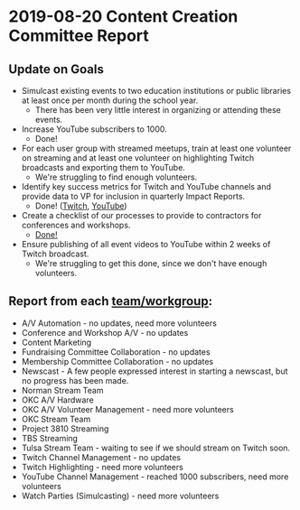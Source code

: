 # 2019-08-20 Content Creation Committee Report

## Update on Goals
* Simulcast existing events to two education institutions or public libraries at least once per month during the school year.
  * There has been very little interest in organizing or attending these events.
* Increase YouTube subscribers to 1000.
  * Done!
* For each user group with streamed meetups, train at least one volunteer on streaming and at least one volunteer on highlighting Twitch broadcasts and exporting them to YouTube.
  * We're struggling to find enough volunteers. 
* Identify key success metrics for Twitch and YouTube channels and provide data to VP for inclusion in quarterly Impact Reports.
  * Done! ([Twitch](https://socialblade.com/twitch/user/techlahoma/monthly), [YouTube](https://datastudio.google.com/u/0/reporting/1M0FYu5_G_BO8vaEoLHDVASdzifjk8hs0/page/JgD))
* Create a checklist of our processes to provide to contractors for conferences and workshops.
  * [Done!](https://docs.google.com/document/d/1co_SbACmSKAn1bcVp_sVPmnBm7vtmGkXUtoLWshaP8o/edit)
* Ensure publishing of all event videos to YouTube within 2 weeks of Twitch broadcast.
  * We're struggling to get this done, since we don't have enough volunteers.

## Report from each [team/workgroup](https://github.com/techlahoma/broadcasting/blob/master/Teams/teams.md):

* A/V Automation - no updates, need more volunteers
* Conference and Workshop A/V - no updates
* Content Marketing
* Fundraising Committee Collaboration - no updates
* Membership Committee Collaboration - no updates
* Newscast - A few people expressed interest in starting a newscast, but no progress has been made.
* Norman Stream Team
* OKC A/V Hardware
* OKC A/V Volunteer Management - need more volunteers
* OKC Stream Team
* Project 3810 Streaming
* TBS Streaming
* Tulsa Stream Team - waiting to see if we should stream on Twitch soon.
* Twitch Channel Management - no updates
* Twitch Highlighting - need more volunteers
* YouTube Channel Management - reached 1000 subscribers, need more volunteers
* Watch Parties (Simulcasting) - need more volunteers
